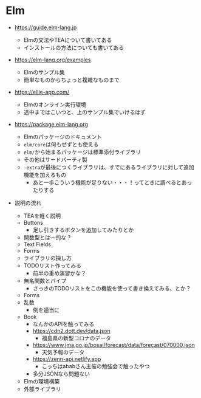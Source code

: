 # Elm

- https://guide.elm-lang.jp
  - Elmの文法やTEAについて書いてある
  - インストールの方法についても書いてある
- https://elm-lang.org/examples
  - Elmのサンプル集
  - 簡単なものからちょっと複雑なものまで
- https://ellie-app.com/
  - Elmのオンライン実行環境
  - 途中まではこいつと、上のサンプル集でいけるはず
- https://package.elm-lang.org
  - Elmのパッケージのドキュメント
  - `elm/core`は何もせずとも使える
  - `elm/`から始まるパッケージは標準添付ライブラリ
  - その他はサードパーティ製
  - `-extra`が最後につくライブラリは、すでにあるライブラリに対して追加機能を加えるもの
    - あと一歩こういう機能が足りない・・・！ってときに調べるとあったりする

- 説明の流れ
  - TEAを軽く説明
  - Buttons
    - 足し引きするボタンを追加してみたりとか
  - 関数型とは〰的な？
  - Text Fields
  - Forms
  - ライブラリの探し方
  - TODOリスト作ってみる
    - 前半の重め演習かな？
  - 無名関数とパイプ
    - さっきのTODOリストをこの機能を使って書き換えてみる、とか？
  - Forms
  - 乱数
    - 例を適当に
  - Book
    - なんかのAPIを触ってみる
    - https://cdn2.dott.dev/data.json
      - 福島県の新型コロナのデータ
    - https://www.jma.go.jp/bosai/forecast/data/forecast/070000.json
      - 天気予報のデータ
    - https://zenn-api.netlify.app
      - こっちはababさん主催の勉強会で触ったやつ
    - 多分JSONなら問題ない
  - Elmの環境構築
  - 外部ライブラリ
